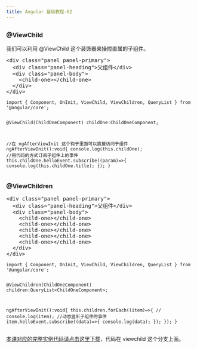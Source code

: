 ```yaml
---
title: Angular 基础教程-62
---
```

<article id="topicContainer" class="column_content"><h2 class="topic_title"></h2><div><h3 id="viewchild">@ViewChild</h3>
<p>我们可以利用 @ViewChild 这个装饰器来操控直属的子组件。</p>
<pre>
&lt;div class="panel panel-primary"&gt;
  &lt;div class="panel-heading"&gt;父组件&lt;/div&gt;
  &lt;div class="panel-body"&gt;
    &lt;child-one&gt;&lt;/child-one&gt;
  &lt;/div&gt;
&lt;/div&gt;
</pre>
<pre><code>import { Component, OnInit, ViewChild, ViewChildren, QueryList } from '@angular/core';

@ViewChild(ChildOneComponent)
childOne:ChildOneComponent;

//在 ngAfterViewInit 这个钩子里面可以直接访问子组件
ngAfterViewInit():void{
    console.log(this.childOne);
    //用代码的方式订阅子组件上的事件
    this.childOne.helloEvent.subscribe((param)=&gt;{
        console.log(this.childOne.title);
    });
}
</code></pre>
<h3 id="viewchildren">@ViewChildren</h3>
<pre>
&lt;div class="panel panel-primary"&gt;
  &lt;div class="panel-heading"&gt;父组件&lt;/div&gt;
  &lt;div class="panel-body"&gt;
    &lt;child-one&gt;&lt;/child-one&gt;
    &lt;child-one&gt;&lt;/child-one&gt;
    &lt;child-one&gt;&lt;/child-one&gt;
    &lt;child-one&gt;&lt;/child-one&gt;
    &lt;child-one&gt;&lt;/child-one&gt;
  &lt;/div&gt;
&lt;/div&gt;
</pre>
<pre><code>import { Component, OnInit, ViewChild, ViewChildren, QueryList } from '@angular/core';

@ViewChildren(ChildOneComponent)
children:QueryList&lt;ChildOneComponent&gt;;

ngAfterViewInit():void{
    this.children.forEach((item)=&gt;{
        // console.log(item);
        //动态监听子组件的事件
        item.helloEvent.subscribe((data)=&gt;{
        console.log(data);
        });
    });
}
</code></pre>
<p><a href="https://gitee.com/learn-angular-series/learn-component">本课对应的完整实例代码请点击这里下载</a>，代码在 viewchild 这个分支上面。</p></div></article>